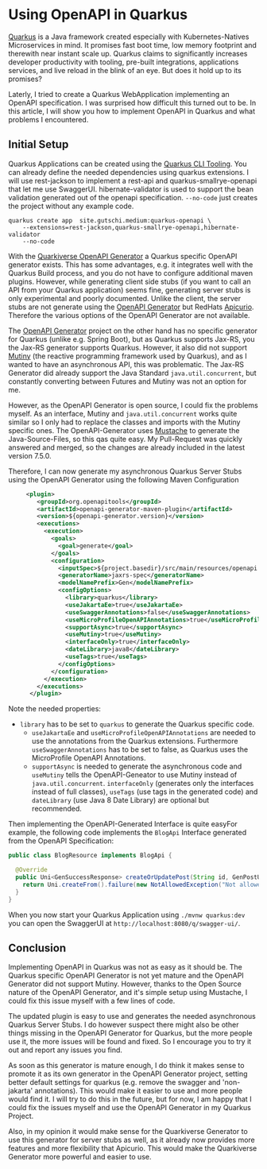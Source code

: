 # Using OpenAPI in Quarkus

[Quarkus](https://quarkus.io/) is a Java framework created especially with Kubernetes-Natives Microservices in mind. It
promises fast boot time, low memory footprint and therewith near instant scale up. Quarkus claims to significantly
increases developer productivity with tooling, pre-built integrations, applications services, and live reload in the
blink of an eye. But does it hold up to its promises?

Laterly, I tried to create a Quarkus WebApplication implementing an OpenAPI specification. I was surprised how difficult
this turned out to be. In this article, I will show you how to implement OpenAPI in Quarkus and what problems I
encountered.

## Initial Setup

Quarkus Applications can be created using the [Quarkus CLI Tooling](https://quarkus.io/guides/cli-tooling). You can
already define the needed dependencies using quarkus extensions. I will use rest-jackson to implement a rest-api and quarkus-smallrye-openapi that let me use SwaggerUI. hibernate-validator is used to support the bean validation generated out of the openapi specification. `--no-code` just creates the project without any example code.

```shell
quarkus create app  site.gutschi.medium:quarkus-openapi \
    --extensions=rest-jackson,quarkus-smallrye-openapi,hibernate-validator
    --no-code
```

With the [Quarkiverse OpenAPI Generator](https://docs.quarkiverse.io/quarkus-openapi-generator/dev/index.html) a Quarkus specific OpenAPI generator exists. This has some advantages, e.g. it integrates well with the Quarkus Build process, and you do not have to configure additional maven plugins. However, while generating client side stubs  (if you want to call an API from your Quarkus application) seems fine, generating server stubs is only experimental and poorly documented. Unlike the client, the server stubs are not generate using the [OpenAPI Generator](https://github.com/OpenAPITools/openapi-generator) but RedHats [Apicurio](https://www.apicur.io/). Therefore the various options of the OpenAPI Generator are not available.

The  [OpenAPI Generator](https://github.com/OpenAPITools/openapi-generator) project on the other hand has no specific generator for Quarkus (unlike e.g. Spring Boot), but as Quarkus supports Jax-RS, you the Jax-RS generator supports Quarkus. However, it also did not support [Mutiny](https://smallrye.io/smallrye-mutiny/latest/) (the reactive programming framework used by Quarkus), and as I wanted to have an asynchronous API, this was problematic. The Jax-RS Generator did already support the Java Standard `java.util.concurrent`, but constantly converting between Futures and Mutiny was not an option for me.

However, as the OpenAPI Generator is open source, I could fix the problems myself. As an interface, Mutiny and `java.util.concurrent` works quite similar so I only had to replace the classes and imports with the Mutiny specific ones. The OpenAPI-Generator uses [Mustache](https://mustache.github.io/) to generate the Java-Source-Files, so this qas quite easy. My Pull-Request was quickly answered and merged, so the changes are already included in the latest version 7.5.0.

Therefore, I can now generate my asynchronous Quarkus Server Stubs using the OpenAPI Generator using the following Maven Configuration

```xml
     <plugin>
        <groupId>org.openapitools</groupId>
        <artifactId>openapi-generator-maven-plugin</artifactId>
        <version>${openapi-generator.version}</version>
        <executions>
          <execution>
            <goals>
              <goal>generate</goal>
            </goals>
            <configuration>
              <inputSpec>${project.basedir}/src/main/resources/openapi.yaml</inputSpec>
              <generatorName>jaxrs-spec</generatorName>
              <modelNamePrefix>Gen</modelNamePrefix>
              <configOptions>
                <library>quarkus</library>
                <useJakartaEe>true</useJakartaEe>
                <useSwaggerAnnotations>false</useSwaggerAnnotations>
                <useMicroProfileOpenAPIAnnotations>true</useMicroProfileOpenAPIAnnotations>
                <supportAsync>true</supportAsync>
                <useMutiny>true</useMutiny>
                <interfaceOnly>true</interfaceOnly>
                <dateLibrary>java8</dateLibrary>
                <useTags>true</useTags>
              </configOptions>
            </configuration>
          </execution>
        </executions>
      </plugin>
```

Note the needed properties:
* `library` has to be set to `quarkus` to generate the Quarkus specific code.
  * `useJakartaEe` and `useMicroProfileOpenAPIAnnotations` are needed to use the annotations from the Quarkus extensions. Furthermore `useSwaggerAnnotations` has to be set to false, as Quarkus uses the MicroProfile OpenAPI Annotations.
  * `supportAsync` is needed to generate the asynchronous code and `useMutiny` tells the OpenAPI-Geneator to use Mutiny instead of `java.util.concurrent`.
  `interfaceOnly` (generates only the interfaces instead of full classes), `useTags` (use tags in the generated code) and `dateLibrary` (use Java 8 Date Library) are optional but recommended.

Then implementing the OpenAPI-Generated Interface is quite easyFor example, the following code implements the `BlogApi` Interface generated from the OpenAPI Specification:

```java
public class BlogResource implements BlogApi {

  @Override
  public Uni<GenSuccessResponse> createOrUpdatePost(String id, GenPostUpdate genPostUpdate) {
    return Uni.createFrom().failure(new NotAllowedException("Not allowed"));
  }
}
```

When you now start your Quarkus Application using `./mvnw quarkus:dev` you can open the SwaggerUI at `http://localhost:8080/q/swagger-ui/`.

## Conclusion
Implementing OpenAPI in Quarkus was not as easy as it should be. The Quarkus specific OpenAPI Generator is not yet mature and the OpenAPI Generator did not support Mutiny. However, thanks to the Open Source nature of the OpenAPI Generator, and it's simple setup using Mustache, I could fix this issue myself with a few lines of code. 

The updated plugin is easy to use and generates the needed asynchronous Quarkus Server Stubs. I do however suspect there might also be other things missing in the OpenAPI Generator for Quarkus, but the more people use it, the more issues will be found and fixed. So I encourage you to try it out and report any issues you find.

As soon as this generator is mature enough, I do think it makes sense to promote it as its own generator in the OpenAPI Generator project, setting better default settings for quarkus (e.g. remove the swagger and 'non-jakarta' annotations). This would make it easier to use and more people would find it. I will try to do this in the future, but for now, I am happy that I could fix the issues myself and use the OpenAPI Generator in my Quarkus Project.

Also, in my opinion it would make sense for the Quarkiverse Generator to use this generator for server stubs as well, as it already now provides more features and more flexibility that Apicurio. This would make the Quarkiverse Generator more powerful and easier to use. 

